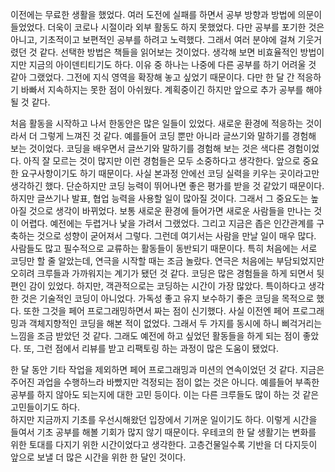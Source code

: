  이전에는 무료한 생활을 했었다. 여러 도전에 실패를 하면서 공부 방향과 방법에 의문이 들었었다. 더욱이 코로나 시절이라 외부 활동도 하지 못했었다.
다만 공부를 포기한 것은 아니고, 기초적이고 보편적인 공부를 하려고 노력했다. 그래서 여러 분야에 걸쳐 기웃거렸던 것 같다.
선택한 방법은 책들을 읽어보는 것이었다. 생각해 보면 비효율적인 방법이지만 지금의 아이덴티티기도 하다.
이유 중 하나는 나중에 다른 공부를 하기 어려울 것 같아 그랬었다. 그전에 지식 영역을 확장해 놓고 싶었기 때문이다.
다만 한 달 간 적응하기 바빠서 지속하지는 못한 점이 아쉬웠다. 계획중이긴 하지만 앞으로 추가 공부를 해야될 것 같다. 

 처음 활동을 시작하고 나서 한동안은 많은 일들이 있었다. 새로운 환경에 적응하는 것이라서 더 그렇게 느껴진 것 같다.
예를들어 코딩 뿐만 아니라 글쓰기와 말하기를 경험해 보는 것이었다. 코딩을 배우면서 글쓰기와 말하기를 경험해 보는 것은 색다른 경험이었다.
아직 잘 모르는 것이 많지만 이런 경험들은 모두 소중하다고 생각한다. 앞으로 중요한 요구사항이기도 하기 때문이다. 
사실 본과정 안에선 코딩 실력을 키우는 곳이라고만 생각하긴 했다. 단순하지만 코딩 능력이 뛰어나면 좋은 평가를 받을 것 같았기 때문이다. 
하지만 글쓰기나 발표, 협업 능력을 사용할 일이 많아질 것이다. 그래서 그 중요도는 높아질 것으로 생각이 바뀌었다.
 보통 새로운 환경에 들어가면 새로운 사람들을 만나는 것이 어렵다. 예전에는 두렵거나 낯을 가려서 그랬었다.
그리고 지금은 좁은 인간관계를 구축하는 것으로 성향이 굳어져서 그렇다.
그런데 여기서는 사람을 만날 일이 매우 많다. 사람들도 많고 필수적으로 교류하는 활동들이 동반되기 때문이다.
특히 처음에는 서로 코딩만 할 줄 알았는데, 연극을 시작할 때는 조금 놀랐다.
연극은 처음에는 부담되었지만 오히려 크루들과 가까워지는 계기가 됐던 것 같다.
 코딩은 많은 경험들을 하게 되면서 뒷편인 감이 있었다. 하지만, 객관적으로는 코딩하는 시간이 가장 많았다.
특이하다고 생각한 것은 기술적인 코딩이 아니었다. 가독성 좋고 유지 보수하기 좋은 코딩을 목적으로 했다. 또한 그것을 페어 프로그래밍하면서 짜는 점이 신기했다.
사실 이전엔 페어 프로그래밍과 객체지향적인 코딩을 해본 적이 없었다. 그래서 두 가지를 동시에 하니 삐걱거리는 느낌을 조금 받았던 것 같다.
그래도 예전에 하고 싶었던 활동들을 하게 되는 점이 좋았다. 또, 그런 점에서 리뷰를 받고 리팩토링 하는 과정이 많은 도움이 됐었다.

 한 달 동안 기타 작업을 제외하면 페어 프로그래밍과 미션의 연속이었던 것 같다. 지금은 주어진 과업을 수행하느라 바빴지만 걱정되는 점이 없는 것은 아니다.
예를들어 부족한 공부를 하지 않아도 되는지에 대한 고민 등이다. 이는 다른 크루들도 많이 하는 것 같은 고민들이기도 하다.   
하지만 지금까지 기초를 우선시해왔던 입장에서 기꺼운 일이기도 하다. 이렇게 시간을 들여서 기초 공부를 해볼 기회가 많지 않기 때문이다.
우테코의 한 달 생활기는 변화를 위한 토대를 다지기 위한 시간이었다고 생각한다. 고층건물일수록 기반을 더 다지듯이 앞으로 보낼 더 많은 시간을 위한 한 달인 것이다.
